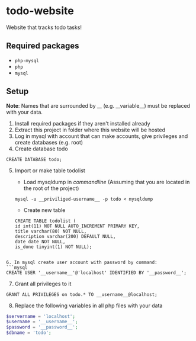 # todo-website
Website that tracks todo tasks!

## Required packages
* `php-mysql`
* `php`
* `mysql`

## Setup
__Note__: Names that are surrounded by __ (e.g. \_\_variable__) must be replaced with your data.
1. Install required packages if they aren't installed already
2. Extract this project in folder where this website will be hosted
3. Log in mysql with account that can make accounts, give privileges and create databases (e.g. root)
4. Create database todo
```mysql
CREATE DATABASE todo;
```
5. Import or make table todolist

   * Load mysqldump in _commandline_ (Assuming that you are located in the root of the project)
   ```shell
   mysql -u __priviliged-username__ -p todo < mysqldump
   ```
   * Create new table
   ```mysql
   CREATE TABLE todolist (
   id int(11) NOT NULL AUTO_INCREMENT PRIMARY KEY,
   title varchar(80) NOT NULL,
   description varchar(200) DEFAULT NULL,
   date date NOT NULL,
   is_done tinyint(1) NOT NULL);
```

6. In mysql create user account with password by command:
```mysql
CREATE USER '__username__'@'localhost' IDENTIFIED BY '__password__';
```

7. Grant all privileges to it
```mysql
GRANT ALL PRIVILEGES on todo.* TO __username__@localhost;
```

8. Replace the following variables in all php files with your data
```php
$servername = 'localhost';
$username = '__username__';
$password = '__password__';
$dbname = 'todo';
```
